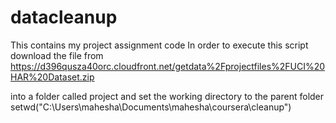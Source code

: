 # datacleanup
This contains my project assignment code
In order to execute this script download the file
from
https://d396qusza40orc.cloudfront.net/getdata%2Fprojectfiles%2FUCI%20HAR%20Dataset.zip 

into a folder called project
and set the working directory to the parent folder
setwd("C:\\Users\\mahesha\\Documents\\mahesha\\coursera\\cleanup")
